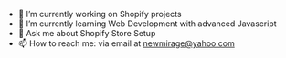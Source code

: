 - 🔭 I’m currently working on Shopify projects
- 🌱 I’m currently learning Web Development with advanced Javascript
- 💬 Ask me about Shopify Store Setup
- 📫 How to reach me: via email at newmirage@yahoo.com
